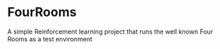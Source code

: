 # FourRooms
A simple Reinforcement learning project that runs the well known Four Rooms as a test environment

